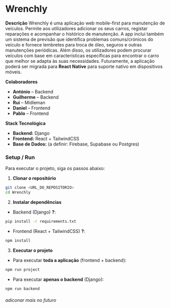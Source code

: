 # Wrenchly

**Descrição**
Wrenchly é uma aplicação web mobile-first para manutenção de veículos. Permite aos utilizadores adicionar os seus carros, registar reparações e acompanhar o histórico de manutenção. A app inclui também um sistema de previsão que identifica problemas comuns/crónicos do veículo e fornece lembretes para troca de óleo, seguros e outras manutenções periódicas. Além disso, os utilizadores podem procurar veículos com base em características específicas para encontrar o carro que melhor se adapta às suas necessidades. Futuramente, a aplicação poderá ser migrada para **React Native** para suporte nativo em dispositivos móveis.

**Colaboradores**

* **António** – Backend
* **Guilherme** – Backend
* **Rui** – Midleman
* **Daniel** – Frontend
* **Pablo** – Frontend

**Stack Tecnológica**

* **Backend:** Django
* **Frontend:** React + TailwindCSS
* **Base de Dados:** (a definir: Firebase, Supabase ou Postgres)


### Setup / Run

Para executar o projeto, siga os passos abaixo:

1. **Clonar o repositório**

```bash
git clone <URL_DO_REPOSITORIO>
cd Wrenchly
```

2. **Instalar dependências**

* Backend (Django) **?**:

```bash
pip install -r requirements.txt
```

* Frontend (React + TailwindCSS) **?**:

```bash
npm install
```

3. **Executar o projeto**

* Para executar **toda a aplicação** (frontend + backend):

```bash
npm run project
```

* Para executar **apenas o backend** (Django):

```bash
npm run backend
```

###### adiconar mais no futuro



